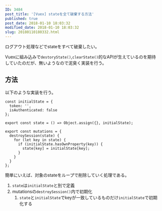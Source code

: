```yaml
---
ID: 3484
post_title: '[Vuex] stateを全て破棄する方法'
published: true
post_date: 2018-01-10 18:03:32
modified_date: 2018-01-10 18:03:32
slug: 20180110180332.html
---
```

ログアウト処理などでstateをすべて破棄したい。

Vuexに組み込みで<code>destoryState()</code>,<code>clearState()</code>的なAPIが生えているのを期待していたのだが、無いようなので泥臭く実装を行う。

<!--more-->

<h2>方法</h2>

以下のような実装を行う。

<pre><code class="language-js">const initialState = {
  token: '',
  isAuthenticated: false
};

export const state = () =&gt; Object.assign({}, initialState);

export const mutations = {
  destroySession(state) {
    for (let key in state) {
      if (initialState.hasOwnProperty(key)) {
        state[key] = initialState[key];
      }
    }
  }
};
</code></pre>

簡単にいえば、対象のstateをループで削除していく処理である。

<ol>
<li><code>state</code>は<code>initialState</code>と別で定義</li>
<li>mutationsの<code>destroySession()</code>内で初期化

<ol>
<li><code>state</code>と<code>initialState</code>でkeyが一致しているものだけ<code>initialState</code>で初期化する</li>
</ol></li>
</ol>